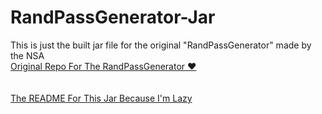 # RandPassGenerator-Jar
This is just the built jar file for the original "RandPassGenerator" made by the NSA
<br><a href="https://github.com/nsacyber/RandPassGenerator">Original Repo For The RandPassGenerator ♥</a><br><br>
<br><a href="https://github.com/nsacyber/RandPassGenerator#readme">The README For This Jar Because I'm Lazy</a>
